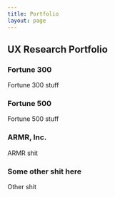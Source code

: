 ```yaml
---
title: Portfolio
layout: page
---
```

## UX Research Portfolio

### Fortune 300

Fortune 300 stuff

### Fortune 500

Fortune 500 stuff

### ARMR, Inc.

ARMR shit

### Some other shit here

Other shit
